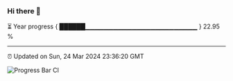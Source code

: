 ### Hi there 👋

⏳ Year progress { ██████▁▁▁▁▁▁▁▁▁▁▁▁▁▁▁▁▁▁▁▁▁▁▁▁ } 22.95 %

---

⏰ Updated on Sun, 24 Mar 2024 23:36:20 GMT

![Progress Bar CI](https://github.com/IshwaranRudhara/GIT-ACTION/workflows/Progress%20Bar%20CI/badge.svg)
